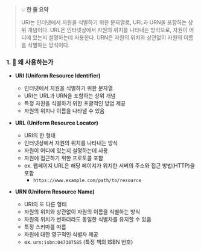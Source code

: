> 💡 **한 줄 요약**
>
> URI는 인터넷에서 자원을 식별하기 위한 문자열로, URL과 URN을 포함하는 상위 개념이다. URL은 인터넷상에서 자원의 위치를 나타내는 방식으로, 자원이 어디에 있는지 설명하는데 사용한다. URN은 자원의 위치와 상관없이 자원의 이름을 식별하는 방식이다.

### 1. 🤔 왜 사용하는가

- **URI (Uniform Resource Identifier)**

  - 인터넷에서 자원을 식별하기 위한 문자열
  - URI는 URL과 URN을 포함하는 상위 개념
  - 특정 자원을 식별하기 위한 포괄적인 방법 제공
  - 자원의 위치나 이름을 나타낼 수 있음

- **URL (Uniform Resource Locator)**

  - URI의 한 형태
  - 인터넷상에서 자원의 위치를 나타내는 방식
  - 자원이 어디에 있는지 설명하는데 사용
  - 자원에 접근하기 위한 프로토콜 포함
  - ex. 웹페이지 URL은 해당 페이지가 위치한 서버의 주소와 접근 방법(HTTP)을 포함
    - `https://www.example.com/path/to/resource`

- **URN (Uniform Resource Name)**
  - URI의 또 다른 형태
  - 자원의 위치와 상관없이 자원의 이름을 식별하는 방식
  - 자원의 위치가 변하더라도 동일한 식별자를 유지할 수 있음
  - 특정 스키마를 따름
  - 자원에 대한 영구적인 식별자 제공
  - ex. `urn:isbn:047387585` (특정 책의 ISBN 번호)
